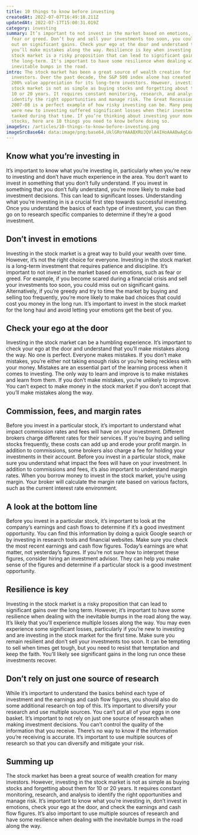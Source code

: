 ```yaml
---
title: 10 things to know before investing
createdAt: 2022-07-07T16:49:18.211Z
updatedAt: 2022-07-17T15:00:31.019Z
category: investing
summary: It’s important to not invest in the market based on emotions, such as
  fear or greed. Don’t buy and sell your investments too soon, you could miss
  out on significant gains. Check your ego at the door and understand that
  you’ll make mistakes along the way. Resilience is key when investing in the
  stock market is a risky proposition that can lead to significant gains over
  the long-term. It's important to have some resilience when dealing with the
  inevitable bumps in the road.
intro: The stock market has been a great source of wealth creation for many
  investors. Over the past decade, the S&P 500 index alone has created more than
  200% value appreciation for its long-term investors. However, investing in the
  stock market is not as simple as buying stocks and forgetting about them for
  10 or 20 years. It requires constant monitoring, research, and analysis to
  identify the right opportunities and manage risk. The Great Recession of
  2007-08 is a perfect example of how risky investing can be. Many people who
  were new to investing suffered significant losses when their investments
  tanked during that time. If you’re thinking about investing your money in
  stocks, here are 10 things you need to know before doing so.
imageSrc: /articles/10-things-to-know-before-investing.png
imageSrcBase64: data:image/png;base64,UklGRoYAAABXRUJQVlA4IHoAAABwAgCdASoKAAoAAUAmJagCdFkAfoABt8ZDA8AQAP78OF4qvS4+PIxw+cYX5iAFx8grf7F3RSIgHdpvD9MHJvzk73fqJEJmmeZmyb2xNupmIQA+cXEFbNav3Lk/4yakLRpH40qaa1+De2k831MGWvcv+83/01pnul8AAA==
---
```


## Know what you’re investing in

It’s important to know what you’re investing in, particularly when you’re new to investing and don’t have much experience in the area. You don’t want to invest in something that you don’t fully understand. If you invest in something that you don’t fully understand, you’re more likely to make bad investment decisions. This can lead to significant losses. Understanding what you’re investing in is a crucial first step towards successful investing. Once you understand the basics of each type of investment, you can then go on to research specific companies to determine if they’re a good investment.

## Don’t invest in emotions

Investing in the stock market is a great way to build your wealth over time. However, it’s not the right choice for everyone. Investing in the stock market is a long-term investment that requires patience and discipline. It’s important to not invest in the market based on emotions, such as fear or greed. For example, if you become scared during a financial crisis and sell your investments too soon, you could miss out on significant gains. Alternatively, if you’re greedy and try to time the market by buying and selling too frequently, you’re more likely to make bad choices that could cost you money in the long run. It’s important to invest in the stock market for the long haul and avoid letting your emotions get the best of you.

## Check your ego at the door

Investing in the stock market can be a humbling experience. It’s important to check your ego at the door and understand that you’ll make mistakes along the way. No one is perfect. Everyone makes mistakes. If you don’t make mistakes, you’re either not taking enough risks or you’re being reckless with your money. Mistakes are an essential part of the learning process when it comes to investing. The only way to learn and improve is to make mistakes and learn from them. If you don’t make mistakes, you’re unlikely to improve. You can’t expect to make money in the stock market if you don’t accept that you’ll make mistakes along the way.

## Commission, fees, and margin rates

Before you invest in a particular stock, it’s important to understand what impact commission rates and fees will have on your investment. Different brokers charge different rates for their services. If you’re buying and selling stocks frequently, these costs can add up and erode your profit margin. In addition to commissions, some brokers also charge a fee for holding your investments in their account. Before you invest in a particular stock, make sure you understand what impact the fees will have on your investment. In addition to commissions and fees, it’s also important to understand margin rates. When you borrow money to invest in the stock market, you’re using margin. Your broker will calculate the margin rate based on various factors, such as the current interest rate environment.

## A look at the bottom line

Before you invest in a particular stock, it’s important to look at the company’s earnings and cash flows to determine if it’s a good investment opportunity. You can find this information by doing a quick Google search or by investing in research tools and financial websites. Make sure you check the most recent earnings and cash flow figures. Today’s earnings are what matter, not yesterday’s figures. If you’re not sure how to interpret these figures, consider hiring an investment advisor. They can help you make sense of the figures and determine if a particular stock is a good investment opportunity.

## Resilience is key

Investing in the stock market is a risky proposition that can lead to significant gains over the long term. However, it’s important to have some resilience when dealing with the inevitable bumps in the road along the way. It’s likely that you’ll experience multiple losses along the way. You may even experience some significant losses, particularly if you’re new to investing and are investing in the stock market for the first time. Make sure you remain resilient and don’t sell your investments too soon. It can be tempting to sell when times get tough, but you need to resist that temptation and keep the faith. You’ll likely see significant gains in the long run once these investments recover.

## Don’t rely on just one source of research

While it’s important to understand the basics behind each type of investment and the earnings and cash flow figures, you should also do some additional research on top of this. It’s important to diversify your research and use multiple sources. You can’t put all of your eggs in one basket. It’s important to not rely on just one source of research when making investment decisions. You can’t control the quality of the information that you receive. There’s no way to know if the information you’re receiving is accurate. It’s important to use multiple sources of research so that you can diversify and mitigate your risk.

## Summing up

The stock market has been a great source of wealth creation for many investors. However, investing in the stock market is not as simple as buying stocks and forgetting about them for 10 or 20 years. It requires constant monitoring, research, and analysis to identify the right opportunities and manage risk. It’s important to know what you’re investing in, don’t invest in emotions, check your ego at the door, and check the earnings and cash flow figures. It’s also important to use multiple sources of research and have some resilience when dealing with the inevitable bumps in the road along the way.
